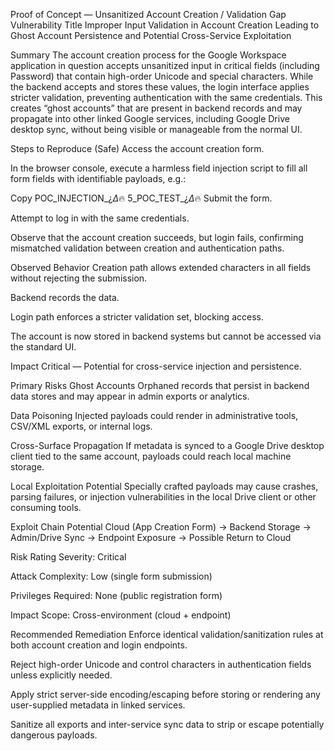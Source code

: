 Proof of Concept — Unsanitized Account Creation / Validation Gap
Vulnerability Title
Improper Input Validation in Account Creation Leading to Ghost Account Persistence and Potential Cross-Service Exploitation

Summary
The account creation process for the Google Workspace application in question accepts unsanitized input in critical fields (including Password) that contain high-order Unicode and special characters.
While the backend accepts and stores these values, the login interface applies stricter validation, preventing authentication with the same credentials.
This creates “ghost accounts” that are present in backend records and may propagate into other linked Google services, including Google Drive desktop sync, without being visible or manageable from the normal UI.

Steps to Reproduce (Safe)
Access the account creation form.

In the browser console, execute a harmless field injection script to fill all form fields with identifiable payloads, e.g.:

Copy
POC_INJECTION_¿_Δ_🔥
5_POC_TEST_¿_Δ_🔥
Submit the form.

Attempt to log in with the same credentials.

Observe that the account creation succeeds, but login fails, confirming mismatched validation between creation and authentication paths.

Observed Behavior
Creation path allows extended characters in all fields without rejecting the submission.

Backend records the data.

Login path enforces a stricter validation set, blocking access.

The account is now stored in backend systems but cannot be accessed via the standard UI.

Impact
Critical — Potential for cross-service injection and persistence.

Primary Risks
Ghost Accounts
Orphaned records that persist in backend data stores and may appear in admin exports or analytics.

Data Poisoning
Injected payloads could render in administrative tools, CSV/XML exports, or internal logs.

Cross-Surface Propagation
If metadata is synced to a Google Drive desktop client tied to the same account, payloads could reach local machine storage.

Local Exploitation Potential
Specially crafted payloads may cause crashes, parsing failures, or injection vulnerabilities in the local Drive client or other consuming tools.

Exploit Chain Potential
Cloud (App Creation Form) → Backend Storage → Admin/Drive Sync → Endpoint Exposure → Possible Return to Cloud

Risk Rating
Severity: Critical

Attack Complexity: Low (single form submission)

Privileges Required: None (public registration form)

Impact Scope: Cross-environment (cloud + endpoint)

Recommended Remediation
Enforce identical validation/sanitization rules at both account creation and login endpoints.

Reject high-order Unicode and control characters in authentication fields unless explicitly needed.

Apply strict server-side encoding/escaping before storing or rendering any user-supplied metadata in linked services.

Sanitize all exports and inter-service sync data to strip or escape potentially dangerous payloads.